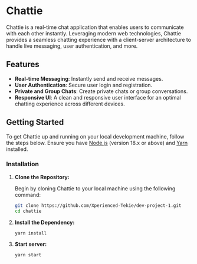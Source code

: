 # Chattie

Chattie is a real-time chat application that enables users to communicate with each other instantly. Leveraging modern web technologies, Chattie provides a seamless chatting experience with a client-server architecture to handle live messaging, user authentication, and more.

## Features

- **Real-time Messaging**: Instantly send and receive messages.
- **User Authentication**: Secure user login and registration.
- **Private and Group Chats**: Create private chats or group conversations.
- **Responsive UI**: A clean and responsive user interface for an optimal chatting experience across different devices.

## Getting Started

To get Chattie up and running on your local development machine, follow the steps below. Ensure you have [Node.js](https://nodejs.org/) (version 18.x or above) and [Yarn](https://yarnpkg.com/) installed.

### Installation

1. **Clone the Repository:**

   Begin by cloning Chattie to your local machine using the following command:

   ```bash
   git clone https://github.com/Xperienced-Tekie/dev-project-1.git
   cd chattie

2. **Install the Dependency:** 

   ```bash
   yarn install

3. **Start server:** 

   ```bash
   yarn start